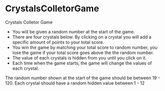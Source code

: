 # CrystalsColletorGame
Crystals Colletor Game
<ul>
<li>You will be given a random number at the start of the game.</li>
<li>There are four crystals below. By clicking on a crystal you will add a specific amount of points to your total score.</li>
<li>You win the game by matching your total score to random number, you lose the game if your total score goes above the the random number.</li>
<li>The value of each crystals is hidden from you until you click on it.</li>
<li>Each time when the game starts, the game will change the values of each crystal.</li>
</ul>
The random number shown at the start of the game should be between 19 - 120.
Each crystal should have a random hidden value between 1 - 12
